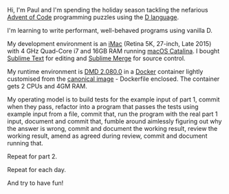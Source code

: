 Hi, I'm Paul and I'm spending the holiday season tackling the nefarious [Advent of Code](https://adventofcode.com)
programming puzzles using the [D language](https://dlang.org).

I'm learning to write performant, well-behaved programs using vanilla D.

My development environment is an [iMac](https://support.apple.com/kb/SP731) (Retina 5K, 27-inch, Late 2015) with
4 GHz Quad-Core i7 and 16GB RAM running [macOS Catalina](https://www.apple.com/uk/macos/catalina/). I bought [Sublime Text](https://sublimetext.com) for editing and [Sublime Merge](https://sublimemerge.com) for source control.

My runtime environment is [DMD 2.080.0](https://dlang.org/changelog/2.080.0.html) in a [Docker](https://docs.docker.com/docker-for-mac/) container lightly
customised from the [canonical image](https://hub.docker.com/r/dlanguage/dmd/) - Dockerfile enclosed. The container gets
2 CPUs and 4GM RAM.

My operating model is to build tests for the example input of part 1, commit
when they pass, refactor into a program that passes the tests using example
input from a file, commit that, run the program with the real part 1 input,
document and commit that, fumble around aimlessly figuring out why the answer
is wrong, commit and document the working result, review the working result,
amend as agreed during review, commit and document running that.

Repeat for part 2.

Repeat for each day.

And try to have fun!
